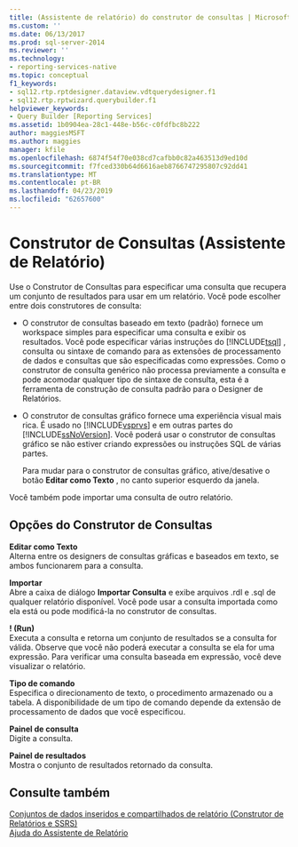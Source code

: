 ```yaml
---
title: (Assistente de relatório) do construtor de consultas | Microsoft Docs
ms.custom: ''
ms.date: 06/13/2017
ms.prod: sql-server-2014
ms.reviewer: ''
ms.technology:
- reporting-services-native
ms.topic: conceptual
f1_keywords:
- sql12.rtp.rptdesigner.dataview.vdtquerydesigner.f1
- sql12.rtp.rptwizard.querybuilder.f1
helpviewer_keywords:
- Query Builder [Reporting Services]
ms.assetid: 1b0904ea-28c1-448e-b56c-c0fdfbc8b222
author: maggiesMSFT
ms.author: maggies
manager: kfile
ms.openlocfilehash: 6874f54f70e038cd7cafbb0c82a463513d9ed10d
ms.sourcegitcommit: f7fced330b64d6616aeb8766747295807c92dd41
ms.translationtype: MT
ms.contentlocale: pt-BR
ms.lasthandoff: 04/23/2019
ms.locfileid: "62657600"
---
```

# <a name="query-builder-report-wizard"></a>Construtor de Consultas (Assistente de Relatório)
  Use o Construtor de Consultas para especificar uma consulta que recupera um conjunto de resultados para usar em um relatório. Você pode escolher entre dois construtores de consulta:  
  
-   O construtor de consultas baseado em texto (padrão) fornece um workspace simples para especificar uma consulta e exibir os resultados. Você pode especificar várias instruções do [!INCLUDE[tsql](../includes/tsql-md.md)] , consulta ou sintaxe de comando para as extensões de processamento de dados e consultas que são especificadas como expressões. Como o construtor de consulta genérico não processa previamente a consulta e pode acomodar qualquer tipo de sintaxe de consulta, esta é a ferramenta de construção de consulta padrão para o Designer de Relatórios.  
  
-   O construtor de consultas gráfico fornece uma experiência visual mais rica. É usado no [!INCLUDE[vsprvs](../includes/vsprvs-md.md)] e em outras partes do [!INCLUDE[ssNoVersion](../includes/ssnoversion-md.md)]. Você poderá usar o construtor de consultas gráfico se não estiver criando expressões ou instruções SQL de várias partes.  
  
     Para mudar para o construtor de consultas gráfico, ative/desative o botão **Editar como Texto** , no canto superior esquerdo da janela.  
  
 Você também pode importar uma consulta de outro relatório.  
  
## <a name="query-builder-options"></a>Opções do Construtor de Consultas  
 **Editar como Texto**  
 Alterna entre os designers de consultas gráficas e baseados em texto, se ambos funcionarem para a consulta.  
  
 **Importar**  
 Abre a caixa de diálogo **Importar Consulta** e exibe arquivos .rdl e .sql de qualquer relatório disponível. Você pode usar a consulta importada como ela está ou pode modificá-la no construtor de consultas.  
  
 **! (Run)**  
 Executa a consulta e retorna um conjunto de resultados se a consulta for válida. Observe que você não poderá executar a consulta se ela for uma expressão. Para verificar uma consulta baseada em expressão, você deve visualizar o relatório.  
  
 **Tipo de comando**  
 Especifica o direcionamento de texto, o procedimento armazenado ou a tabela. A disponibilidade de um tipo de comando depende da extensão de processamento de dados que você especificou.  
  
 **Painel de consulta**  
 Digite a consulta.  
  
 **Painel de resultados**  
 Mostra o conjunto de resultados retornado da consulta.  
  
## <a name="see-also"></a>Consulte também  
 [Conjuntos de dados inseridos e compartilhados de relatório &#40;Construtor de Relatórios e SSRS&#41;](report-data/report-embedded-datasets-and-shared-datasets-report-builder-and-ssrs.md)   
 [Ajuda do Assistente de Relatório](../../2014/reporting-services/report-wizard-help.md)  
  
  
